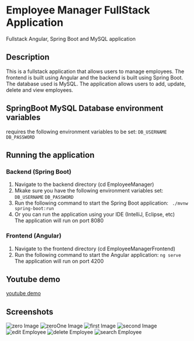 # Employee Manager FullStack Application
 Fullstack Angular, Spring Boot and MySQL application

## Description
This is a fullstack application that allows users to manage employees. The frontend is built using Angular and the backend is built using Spring Boot. The database used is MySQL. The application allows users to add, update, delete and view employees.

## SpringBoot MySQL Database environment variables
requires the following environment variables to be set:
```DB_USERNAME```
```DB_PASSWORD```

## Running the application
### Backend (Spring Boot)
1. Navigate to the backend directory (cd EmployeeManager)
2. Mkake sure you have the following environment variables set:
```DB_USERNAME```
```DB_PASSWORD```
3. Run the following command to start the Spring Boot application:
``` ./mvnw spring-boot:run```
4. Or you can run the application using your IDE (IntelliJ, Eclipse, etc)\
The application will run on port 8080

### Frontend (Angular)
1. Navigate to the frontend directory (cd EmployeeManagerFrontend)
2. Run the following command to start the Angular application:
```ng serve```\
The application will run on port 4200

## Youtube demo
[youtube demo](https://youtu.be/OcTEFVhLh1U)

## Screenshots
![zero Image](screenshots/zeroImage.png)
![zeroOne Image](screenshots/zeroOne.png)
![first Image](screenshots/firstImage.png)
![second Image](screenshots/secondImage.png)
![edit Employee](screenshots/editEmployee.png)
![delete Employee](screenshots/deleteEmployee.png)
![search Employee](screenshots/searchEmployee.png)